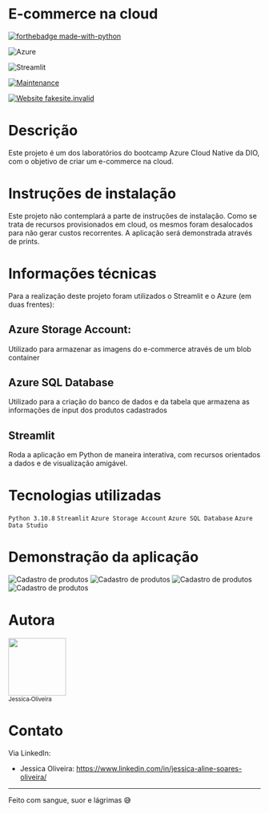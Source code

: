 # E-commerce na cloud

[![forthebadge made-with-python](http://ForTheBadge.com/images/badges/made-with-python.svg)](https://www.python.org/)

![Azure](https://img.shields.io/badge/azure-%230072C6.svg?style=for-the-badge&logo=microsoftazure&logoColor=white)

![Streamlit](https://img.shields.io/badge/Streamlit-%23FE4B4B.svg?style=for-the-badge&logo=streamlit&logoColor=white)

[![Maintenance](https://img.shields.io/badge/Maintained%3F-no-red.svg)](https://bitbucket.org/lbesson/ansi-colors)

[![Website fakesite.invalid](https://img.shields.io/website-up-down-green-red/http/fakesite.invalid.svg)](http://fakesite.invalid/)

# Descrição
Este projeto é um dos laboratórios do bootcamp Azure Cloud Native da DIO, com o objetivo de criar um e-commerce na cloud.

# Instruções de instalação
Este projeto não contemplará a parte de instruções de instalação. Como se trata de recursos provisionados em cloud, os mesmos foram desalocados para não gerar custos recorrentes. A aplicação será demonstrada através de prints.

# Informações técnicas
Para a realização deste projeto foram utilizados o Streamlit e o Azure (em duas frentes): </br>
## Azure Storage Account:
Utilizado para armazenar as imagens do e-commerce através de um blob container
## Azure SQL Database
Utilizado para a criação do banco de dados e da tabela que armazena as informações de input dos produtos cadastrados
## Streamlit
Roda a aplicação em Python de maneira interativa, com recursos orientados a dados e de visualização amigável.

# Tecnologias utilizadas

```Python 3.10.8```
```Streamlit```
```Azure Storage Account```
```Azure SQL Database```
```Azure Data Studio```


# Demonstração da aplicação

![Cadastro de produtos](assets/overview.png)
![Cadastro de produtos](assets/list_products.png)
![Cadastro de produtos](assets/products_2.png)
![Cadastro de produtos](assets/products_3.png)


# Autora

[<img loading="lazy" src="https://avatars.githubusercontent.com/u/97490698?v=4" width=115><br><sub>Jessica Oliveira</sub>](https://github.com/jessicaalines)



# Contato

Via LinkedIn:

* Jessica Oliveira: https://www.linkedin.com/in/jessica-aline-soares-oliveira/


---


Feito com sangue, suor e lágrimas 😅







